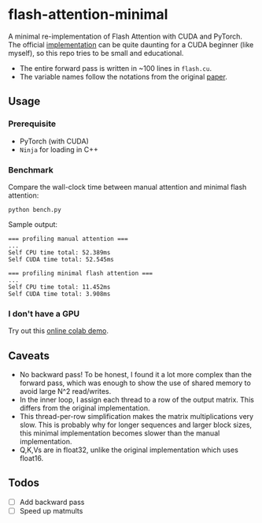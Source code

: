 # flash-attention-minimal
A minimal re-implementation of Flash Attention with CUDA and PyTorch. 
The official [implementation](https://github.com/Dao-AILab/flash-attention) can be quite daunting for a CUDA beginner
(like myself), so this repo tries to be small and educational.

* The entire forward pass is written in ~100 lines in `flash.cu`.
* The variable names follow the notations from the original [paper](https://arxiv.org/abs/2205.14135).

## Usage
### Prerequisite
* PyTorch (with CUDA)
* `Ninja` for loading in C++

### Benchmark
Compare the wall-clock time between manual attention and minimal flash attention:
```
python bench.py
```

Sample output:
```
=== profiling manual attention ===
...
Self CPU time total: 52.389ms
Self CUDA time total: 52.545ms

=== profiling minimal flash attention === 
...  
Self CPU time total: 11.452ms
Self CUDA time total: 3.908ms
```


### I don't have a GPU
Try out this [online colab demo](https://colab.research.google.com/gist/tspeterkim/143bc7be7a845656817cf94c5228598e/demo-flash-attention-minimal.ipynb).

## Caveats
* No backward pass! To be honest, I found it a lot more complex than the forward pass, which was enough to show the
use of shared memory to avoid large N^2 read/writes.
* In the inner loop, I assign each thread to a row of the output matrix. This differs from the original implementation.
* This thread-per-row simplification makes the matrix multiplications very slow. This is probably why for longer 
sequences and larger block sizes, this minimal implementation becomes slower than the manual implementation.
* Q,K,Vs are in float32, unlike the original implementation which uses float16.

## Todos
- [ ] Add backward pass
- [ ] Speed up matmults